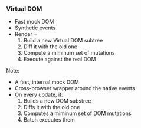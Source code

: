 ### Virtual DOM
- Fast mock DOM
- Synthetic events
- Render = 
  1. Build a new Virtual DOM subtree
  2. Diff it with the old one
  3. Compute a miminum set of mutations
  4. Execute against the real DOM

Note:
- A fast, internal mock DOM 
- Cross-browser wrapper around the native events
- On every update, it:
  1. Builds a new DOM substree
  2. Diffs it with the old one
  3. Computes a miminum set of DOM mutations
  4. Batch executes them


